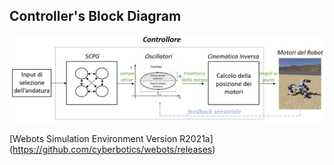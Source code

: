 Controller's Block Diagram
----------------------------

![](images/BlockDiagram.png)

[Webots Simulation Environment Version R2021a] (https://github.com/cyberbotics/webots/releases)

